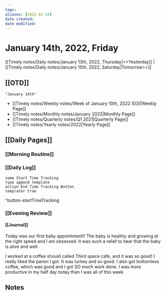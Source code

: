 ```yaml
---
tags:
aliases: [2022-01-14]
date created:
date modified:
---
```


# January 14th, 2022, Friday

[[Timely notes/Daily notes/January 13th, 2022, Thursday|<<Yesterday]] | [[Timely notes/Daily notes/January 15th, 2022, Saturday|Tomorrow>>]]

## [[OTD]]

```query
"January 14th"
```
- [[Timely notes/Weekly notes/Week of January 10th, 2022 (03)|Weekly Page]]
- [[Timely notes/Monthly notes/January 2022|Monthly Page]]
- [[Timely notes/Quarterly notes/Q1 2021|Quarterly Page]]
- [[Timely notes/Yearly notes/2022|Yearly Page]]

## [[Daily Pages]]

### [[Morning Routine]]

### [[Daily Log]]

```button
name Start Time Tracking
type append template
action End Time Tracking Button
templater true
```
^button-startTimeTracking

### [[Evening Review]]

#### [[Journal]]

Today was our first baby appointment!! The baby is healthy and growing at the right speed and I am obsessed. It was such a relief to hear that the baby is alive and well.

I worked at a coffee should called Third space cafe, and it was so good! I really liked the panini I got. It was turkey and so good. I also got bottomless coffee, which was good and I got SO much work done. I was more productive in my half day today than I was all of this week. 

## Notes
